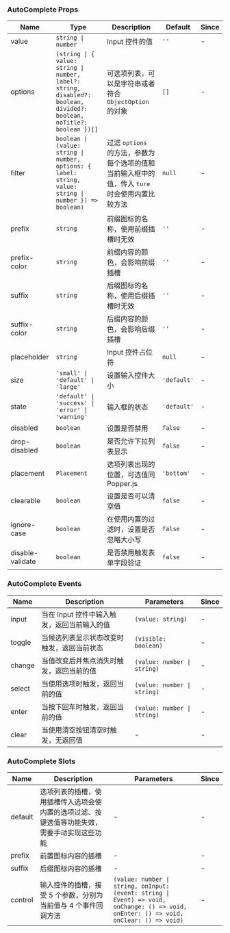 ### AutoComplete Props

| Name         | Type              | Description                                                                                       | Default    | Since |
| ------------ | ----------------- | ------------------------------------------------------------------------------------------ | --------- | --- |
| value        | `string \| number`  | Input 控件的值                                                                             | `''`        | - |
| options      | `(string \| { value: string \| number, label?: string, disabled?: boolean, divided?: boolean, noTitle?: boolean })[]`             | 可选项列表，可以是字符串或者符合 `ObjectOption` 的对象                      | `[]`        | - |
| filter       | `boolean \| (value: string \| number, options: { label: string, value: string \| number }) => boolean)` | 过滤 `options` 的方法，参数为每个选项的值和当前输入框中的值，传入 `ture` 时会使用内置比较方法 | `null`      | - |
| prefix       | `string`            | 前缀图标的名称，使用前缀插槽时无效                                                         | `''`        | - |
| prefix-color | `string`            | 前缀内容的颜色，会影响前缀插槽                                                             | `''`        | - |
| suffix       | `string`            | 后缀图标的名称，使用后缀插槽时无效                                                         | `''`        | - |
| suffix-color | `string`            | 后缀内容的颜色，会影响后缀插槽                                                             | `''`        | - |
| placeholder  | `string`            | Input 控件占位符                                                                           | `null`      | - |
| size         | `'small' \| 'default' \| 'large'`            | 设置输入控件大小                                       | `'default'` | - |
| state        | `'default' \| 'success' \| 'error' \| 'warning'`            | 输入框的状态                            | `'default'` | - |
| disabled     | `boolean`           | 设置是否禁用                                                                                   | `false`     | - |
| drop-disabled     | `boolean`           | 是否允许下拉列表显示                                                                           | `false`      | - |
| placement    | `Placement`            | 选项列表出现的位置，可选值同 Popper.js                                                     | `'bottom'`  | - |
| clearable    | `boolean`           | 设置是否可以清空值                                                                         | `false`     | - |
| ignore-case  | `boolean`           | 在使用内置的过滤时，设置是否忽略大小写                                                     | `false`     | - |
| disable-validate | `boolean`                           | 是否禁用触发表单字段验证                                                         | `false`                 | - |

### AutoComplete Events

| Name      | Description                                        | Parameters    | Since |
| --------- | ------------------------------------------- | ------- | --- |
| input  | 当在 Input 控件中输入触发，返回当前输入的值 | `(value: string)`   | - |
| toggle | 当候选列表显示状态改变时触发，返回当前状态  | `(visible: boolean)` | - |
| change | 当值改变后并焦点消失时触发，返回当前的值    | `(value: number \| string)`   | - |
| select | 当使用选项时触发，返回当前的值              | `(value: number \| string)`   | - |
| enter  | 当按下回车时触发，返回当前的值              | `(value: number \| string)`   | - |
| clear  | 当使用清空按钮清空时触发，无返回值          | -       | - |

### AutoComplete Slots

| Name    | Description                                | Parameters  | Since |
| ------- | --------------------------------------------------------------------------------------------------------------------------------------------------------------------------------------- | --- | --- |
| default | 选项列表的插槽，使用插槽传入选项会使内置的选项过滤、按键选值等功能失效，需要手动实现这些功能                                                                                            | - | - |
| prefix | 前置图标内容的插槽 | - | - |
| suffix | 后缀图标内容的插槽 | - | - |
| control | 输入控件的插槽，接受 5 个参数，分别为当前值与 4 个事件回调方法 | `(value: number \| string, onInput: (event: string \| Event) => void, onChange: () => void, onEnter: () => void, onClear: () => void)` | - |
